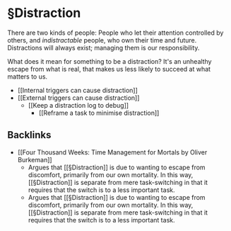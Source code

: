 # §Distraction
There are two kinds of people: People who let their attention controlled by others, and *indistractable* people, who own their time and future. Distractions will always exist; managing them is our responsibility.

What does it mean for something to be a distraction? It's an unhealthy escape from what is real, that makes us less likely to succeed at what matters to us.

* [[Internal triggers can cause distraction]]
* [[External triggers can cause distraction]]
	* [[Keep a distraction log to debug]]
		* [[Reframe a task to minimise distraction]]



## Backlinks
* [[Four Thousand Weeks: Time Management for Mortals by Oliver Burkeman]]
	* Argues that [[§Distraction]] is due to wanting to escape from discomfort, primarily from our own mortality. In this way, [[§Distraction]] is separate from mere task-switching in that it requires that the switch is to a less important task. 
	* Argues that [[§Distraction]] is due to wanting to escape from discomfort, primarily from our own mortality. In this way, [[§Distraction]] is separate from mere task-switching in that it requires that the switch is to a less important task. 

<!-- #p1 -->

<!-- {BearID:6471E882-9770-42ED-ABAD-1AD6419F0B43-4889-00013660307A7B15} -->
